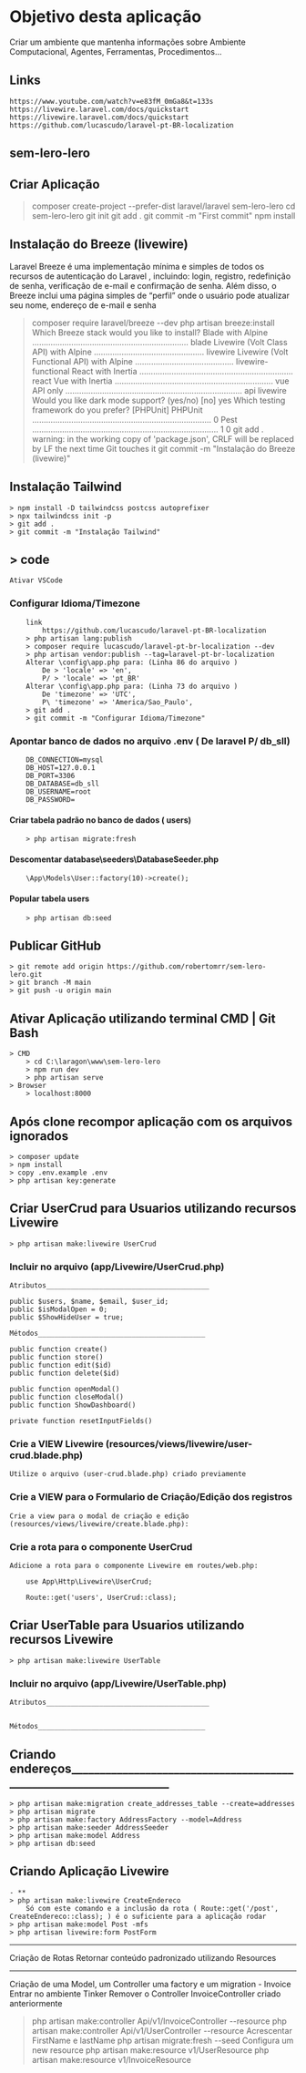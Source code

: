 # Objetivo desta aplicação

Criar um ambiente que mantenha informações sobre Ambiente Computacional, Agentes, Ferramentas, Procedimentos...

## Links

    https://www.youtube.com/watch?v=e83fM_0mGa8&t=133s
    https://livewire.laravel.com/docs/quickstart
    https://livewire.laravel.com/docs/quickstart
    https://github.com/lucascudo/laravel-pt-BR-localization

## sem-lero-lero

## Criar Aplicação

 > composer create-project --prefer-dist laravel/laravel sem-lero-lero
 > cd sem-lero-lero
 > git init
 > git add .
 > git commit -m "First commit"
 > npm install

## Instalação do Breeze (livewire)

Laravel Breeze é uma implementação mínima e simples de todos os recursos de autenticação do Laravel , incluindo:
 login, registro, redefinição de senha, verificação de e-mail e confirmação de senha.
 Além disso, o Breeze inclui uma página simples de “perfil” onde o usuário pode atualizar seu nome, endereço de e-mail e senha

 > composer require laravel/breeze --dev
 > php artisan breeze:install
    Which Breeze stack would you like to install?
        Blade with Alpine .................................................................... blade
        Livewire (Volt Class API) with Alpine ................................................ livewire
        Livewire (Volt Functional API) with Alpine ........................................... livewire-functional
        React with Inertia ................................................................... react
        Vue with Inertia ..................................................................... vue
        API only ............................................................................. api
 > livewire
    Would you like dark mode support? (yes/no) [no]
 > yes
   Which testing framework do you prefer? [PHPUnit]
        PHPUnit .............................................................................. 0
        Pest ................................................................................. 1
 > 0
 > git add .
    warning: in the working copy of 'package.json', CRLF will be replaced by LF the next time Git touches it
 > git commit -m "Instalação do Breeze (livewire)"

## Instalação Tailwind

    > npm install -D tailwindcss postcss autoprefixer
    > npx tailwindcss init -p
    > git add .
    > git commit -m "Instalação Tailwind" 

## > code

    Ativar VSCode

### Configurar Idioma/Timezone

        link
            https://github.com/lucascudo/laravel-pt-BR-localization
        > php artisan lang:publish
        > composer require lucascudo/laravel-pt-br-localization --dev
        > php artisan vendor:publish --tag=laravel-pt-br-localization
        Alterar \config\app.php para: (Linha 86 do arquivo )
            De > 'locale' => 'en',
            P/ > 'locale' => 'pt_BR'
        Alterar \config\app.php para: (Linha 73 do arquivo )
            De 'timezone' => 'UTC',
            P\ 'timezone' => 'America/Sao_Paulo',
        > git add .
        > git commit -m "Configurar Idioma/Timezone" 

### Apontar banco de dados no arquivo .env ( De laravel P/ db_sll)

        DB_CONNECTION=mysql
        DB_HOST=127.0.0.1
        DB_PORT=3306
        DB_DATABASE=db_sll
        DB_USERNAME=root
        DB_PASSWORD=

#### Criar tabela padrão no banco de dados ( users)

        > php artisan migrate:fresh

#### Descomentar database\seeders\DatabaseSeeder.php

        \App\Models\User::factory(10)->create();

#### Popular tabela users

        > php artisan db:seed

## Publicar GitHub

    > git remote add origin https://github.com/robertomrr/sem-lero-lero.git
    > git branch -M main
    > git push -u origin main

## Ativar Aplicação utilizando terminal CMD | Git Bash

    > CMD 
        > cd C:\laragon\www\sem-lero-lero
        > npm run dev
        > php artisan serve
    > Browser
        > localhost:8000

## Após clone recompor aplicação com os arquivos ignorados

    > composer update
    > npm install
    > copy .env.example .env
    > php artisan key:generate

## Criar UserCrud para Usuarios utilizando recursos Livewire

    > php artisan make:livewire UserCrud

### Incluir no arquivo (app/Livewire/UserCrud.php)

    Atributos________________________________________

    public $users, $name, $email, $user_id;
    public $isModalOpen = 0;
    public $ShowHideUser = true;

    Métodos_________________________________________

    public function create()
    public function store()
    public function edit($id)
    public function delete($id)

    public function openModal()
    public function closeModal()
    public function ShowDashboard()

    private function resetInputFields()

### Crie a VIEW Livewire  (resources/views/livewire/user-crud.blade.php)

    Utilize o arquivo (user-crud.blade.php) criado previamente 

### Crie a VIEW para o Formulario de Criação/Edição dos registros

    Crie a view para o modal de criação e edição (resources/views/livewire/create.blade.php):

### Crie a rota para o componente UserCrud

    Adicione a rota para o componente Livewire em routes/web.php:

        use App\Http\Livewire\UserCrud;

        Route::get('users', UserCrud::class);

## Criar UserTable para Usuarios utilizando recursos Livewire

    > php artisan make:livewire UserTable

### Incluir no arquivo (app/Livewire/UserTable.php)

    Atributos________________________________________


    Métodos_________________________________________

## Criando endereços___________________________________________________________________

    > php artisan make:migration create_addresses_table --create=addresses
    > php artisan migrate
    > php artisan make:factory AddressFactory --model=Address
    > php artisan make:seeder AddressSeeder
    > php artisan make:model Address  
    > php artisan db:seed

## Criando Aplicação Livewire

    - **
    > php artisan make:livewire CreateEndereco
        Só com este comando e a inclusão da rota ( Route::get('/post', CreateEndereco::class); ) é o suficiente para a aplicação rodar
    > php artisan make:model Post -mfs
    > php artisan livewire:form PostForm
_____________________________________________________________________________
Criação de Rotas
Retornar conteúdo padronizado utilizando Resources
_____________________________________________________________________________
Criação de uma Model, um Controller uma factory e um migration - Invoice
Entrar no ambiente Tinker
Remover o Controller InvoiceController criado anteriormente
> php artisan make:controller Api/v1/InvoiceController --resource
> php artisan make:controller Api/v1/UserController --resource
Acrescentar FirstName e lastName
> php artisan migrate:fresh --seed
Configura um new resource
> php artisan make:resource v1/UserResource
> php artisan make:resource v1/InvoiceResource
>

